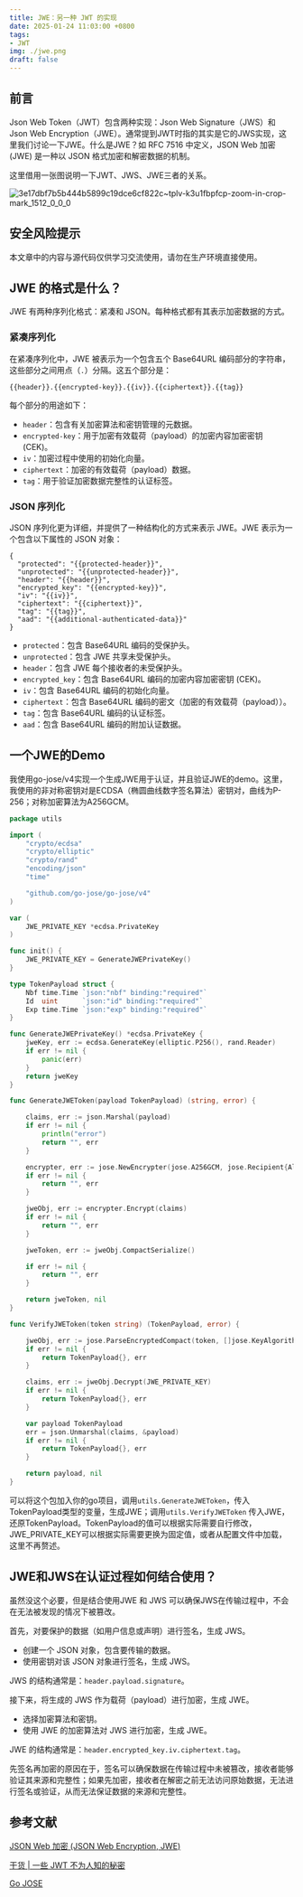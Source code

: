 ```yaml
---
title: JWE：另一种 JWT 的实现
date: 2025-01-24 11:03:00 +0800
tags: 
- JWT
img: ./jwe.png
draft: false
---
```




## 前言

Json Web Token（JWT）包含两种实现：Json Web Signature（JWS）和Json Web Encryption（JWE）。通常提到JWT时指的其实是它的JWS实现，这里我们讨论一下JWE。什么是JWE？如 RFC 7516 中定义，JSON Web 加密 (JWE) 是一种以 JSON 格式加密和解密数据的机制。

这里借用一张图说明一下JWT、JWS、JWE三者的关系。

![3e17dbf7b5b444b5899c19dce6cf822c~tplv-k3u1fbpfcp-zoom-in-crop-mark_1512_0_0_0](./index.assets/3e17dbf7b5b444b5899c19dce6cf822ctplv-k3u1fbpfcp-zoom-in-crop-mark_1512_0_0_0.webp)



## 安全风险提示

本文章中的内容与源代码仅供学习交流使用，请勿在生产环境直接使用。



## JWE 的格式是什么？

JWE 有两种序列化格式：紧凑和 JSON。每种格式都有其表示加密数据的方式。

### 紧凑序列化

在紧凑序列化中，JWE 被表示为一个包含五个 Base64URL 编码部分的字符串，这些部分之间用点（`.`）分隔。这五个部分是：

```
{{header}}.{{encrypted-key}}.{{iv}}.{{ciphertext}}.{{tag}}
```

每个部分的用途如下：

- `header`：包含有关加密算法和密钥管理的元数据。
- `encrypted-key`：用于加密有效载荷（payload）的加密内容加密密钥 (CEK)。
- `iv`：加密过程中使用的初始化向量。
- `ciphertext`：加密的有效载荷（payload）数据。
- `tag`：用于验证加密数据完整性的认证标签。

### JSON 序列化

JSON 序列化更为详细，并提供了一种结构化的方式来表示 JWE。JWE 表示为一个包含以下属性的 JSON 对象：

```
{
  "protected": "{{protected-header}}",
  "unprotected": "{{unprotected-header}}",
  "header": "{{header}}",
  "encrypted_key": "{{encrypted-key}}",
  "iv": "{{iv}}",
  "ciphertext": "{{ciphertext}}",
  "tag": "{{tag}}",
  "aad": "{{additional-authenticated-data}}"
}
```

- `protected`：包含 Base64URL 编码的受保护头。
- `unprotected`：包含 JWE 共享未受保护头。
- `header`：包含 JWE 每个接收者的未受保护头。
- `encrypted_key`：包含 Base64URL 编码的加密内容加密密钥 (CEK)。
- `iv`：包含 Base64URL 编码的初始化向量。
- `ciphertext`：包含 Base64URL 编码的密文（加密的有效载荷（payload））。
- `tag`：包含 Base64URL 编码的认证标签。
- `aad`：包含 Base64URL 编码的附加认证数据。



## 一个JWE的Demo

我使用go-jose/v4实现一个生成JWE用于认证，并且验证JWE的demo。这里，我使用的非对称密钥对是ECDSA（椭圆曲线数字签名算法）密钥对，曲线为P-256；对称加密算法为A256GCM。

```go
package utils

import (
	"crypto/ecdsa"
	"crypto/elliptic"
	"crypto/rand"
	"encoding/json"
	"time"

	"github.com/go-jose/go-jose/v4"
)

var (
	JWE_PRIVATE_KEY *ecdsa.PrivateKey
)

func init() {
	JWE_PRIVATE_KEY = GenerateJWEPrivateKey()
}

type TokenPayload struct {
	Nbf time.Time `json:"nbf" binding:"required"`
	Id  uint      `json:"id" binding:"required"`
	Exp time.Time `json:"exp" binding:"required"`
}

func GenerateJWEPrivateKey() *ecdsa.PrivateKey {
	jweKey, err := ecdsa.GenerateKey(elliptic.P256(), rand.Reader)
	if err != nil {
		panic(err)
	}
	return jweKey
}

func GenerateJWEToken(payload TokenPayload) (string, error) {

	claims, err := json.Marshal(payload)
	if err != nil {
		println("error")
		return "", err
	}

	encrypter, err := jose.NewEncrypter(jose.A256GCM, jose.Recipient{Algorithm: jose.ECDH_ES_A256KW, Key: &JWE_PRIVATE_KEY.PublicKey}, nil)
	if err != nil {
		return "", err
	}

	jweObj, err := encrypter.Encrypt(claims)
	if err != nil {
		return "", err
	}

	jweToken, err := jweObj.CompactSerialize()

	if err != nil {
		return "", err
	}

	return jweToken, nil
}

func VerifyJWEToken(token string) (TokenPayload, error) {

	jweObj, err := jose.ParseEncryptedCompact(token, []jose.KeyAlgorithm{jose.ECDH_ES_A256KW}, []jose.ContentEncryption{jose.A256GCM})
	if err != nil {
		return TokenPayload{}, err
	}

	claims, err := jweObj.Decrypt(JWE_PRIVATE_KEY)
	if err != nil {
		return TokenPayload{}, err
	}

	var payload TokenPayload
	err = json.Unmarshal(claims, &payload)
	if err != nil {
		return TokenPayload{}, err
	}

	return payload, nil
}
```

可以将这个包加入你的go项目，调用`utils.GenerateJWEToken`，传入TokenPayload类型的变量，生成JWE；调用`utils.VerifyJWEToken` 传入JWE，还原TokenPayload。TokenPayload的值可以根据实际需要自行修改，JWE_PRIVATE_KEY可以根据实际需要更换为固定值，或者从配置文件中加载，这里不再赘述。



## JWE和JWS在认证过程如何结合使用？

虽然没这个必要，但是结合使用JWE 和 JWS 可以确保JWS在传输过程中，不会在无法被发现的情况下被篡改。

首先，对要保护的数据（如用户信息或声明）进行签名，生成 JWS。

- 创建一个 JSON 对象，包含要传输的数据。
- 使用密钥对该 JSON 对象进行签名，生成 JWS。

JWS 的结构通常是：`header.payload.signature`。

接下来，将生成的 JWS 作为载荷（payload）进行加密，生成 JWE。

- 选择加密算法和密钥。
- 使用 JWE 的加密算法对 JWS 进行加密，生成 JWE。

JWE 的结构通常是：`header.encrypted_key.iv.ciphertext.tag`。

先签名再加密的原因在于，签名可以确保数据在传输过程中未被篡改，接收者能够验证其来源和完整性；如果先加密，接收者在解密之前无法访问原始数据，无法进行签名或验证，从而无法保证数据的来源和完整性。



## 参考文献 

[JSON Web 加密 (JSON Web Encryption, JWE) ](https://auth-wiki.logto.io/zh/jwe)

[干货 | 一些 JWT 不为人知的秘密](https://juejin.cn/post/7063135773771431943)

[Go JOSE](https://pkg.go.dev/github.com/go-jose/go-jose/v4)